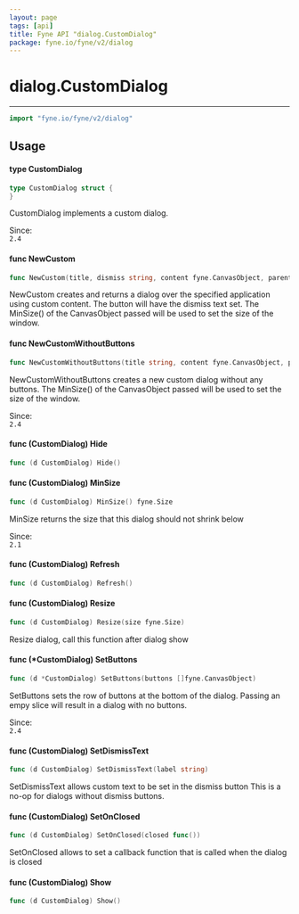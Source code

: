 ```yaml
---
layout: page
tags: [api]
title: Fyne API "dialog.CustomDialog"
package: fyne.io/fyne/v2/dialog
---
```


# dialog.CustomDialog
---
```go
import "fyne.io/fyne/v2/dialog"
```

## Usage

#### type CustomDialog

```go
type CustomDialog struct {
}
```

CustomDialog implements a custom dialog.


<div class="since">Since: <code>
2.4</code></div>

#### func  NewCustom

```go
func NewCustom(title, dismiss string, content fyne.CanvasObject, parent fyne.Window) *CustomDialog
```
NewCustom creates and returns a dialog over the specified application using custom content. The button will have the dismiss text set. The MinSize() of the CanvasObject passed will be used to set the size of the window.

#### func  NewCustomWithoutButtons

```go
func NewCustomWithoutButtons(title string, content fyne.CanvasObject, parent fyne.Window) *CustomDialog
```
NewCustomWithoutButtons creates a new custom dialog without any buttons. The MinSize() of the CanvasObject passed will be used to set the size of the window.


<div class="since">Since: <code>
2.4</code></div>

#### func (CustomDialog) Hide

```go
func (d CustomDialog) Hide()
```

#### func (CustomDialog) MinSize

```go
func (d CustomDialog) MinSize() fyne.Size
```
MinSize returns the size that this dialog should not shrink below


<div class="since">Since: <code>
2.1</code></div>

#### func (CustomDialog) Refresh

```go
func (d CustomDialog) Refresh()
```

#### func (CustomDialog) Resize

```go
func (d CustomDialog) Resize(size fyne.Size)
```
Resize dialog, call this function after dialog show

#### func (*CustomDialog) SetButtons

```go
func (d *CustomDialog) SetButtons(buttons []fyne.CanvasObject)
```
SetButtons sets the row of buttons at the bottom of the dialog. Passing an empy slice will result in a dialog with no buttons.


<div class="since">Since: <code>
2.4</code></div>

#### func (CustomDialog) SetDismissText

```go
func (d CustomDialog) SetDismissText(label string)
```
SetDismissText allows custom text to be set in the dismiss button This is a no-op for dialogs without dismiss buttons.

#### func (CustomDialog) SetOnClosed

```go
func (d CustomDialog) SetOnClosed(closed func())
```
SetOnClosed allows to set a callback function that is called when the dialog is closed

#### func (CustomDialog) Show

```go
func (d CustomDialog) Show()
```
